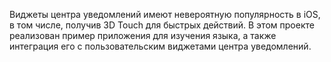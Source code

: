 Виджеты центра уведомлений имеют невероятную популярность в iOS, в том числе, получив 3D Touch для быстрых действий. В этом проекте реализован пример приложения для изучения языка, а также интеграция его с пользовательским виджетами центра уведомлений.